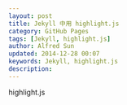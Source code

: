 ```yaml
---
layout: post
title: Jekyll 中用 highlight.js
category: GitHub Pages
tags: [Jekyll, highlight.js]
author: Alfred Sun
updated: 2014-12-28 00:07
keywords: Jekyll, highlight.js
description: 
---
```



highlight.js


<!--more-->


